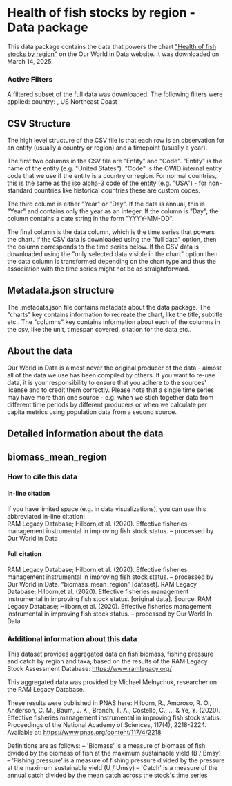 # Health of fish stocks by region - Data package

This data package contains the data that powers the chart ["Health of fish stocks by region"](https://ourworldindata.org/grapher/biomass-fish-stocks-region?country=~US+Northeast+Coast&v=1&csvType=filtered&useColumnShortNames=false) on the Our World in Data website. It was downloaded on March 14, 2025.

### Active Filters

A filtered subset of the full data was downloaded. The following filters were applied:
country: , US Northeast Coast

## CSV Structure

The high level structure of the CSV file is that each row is an observation for an entity (usually a country or region) and a timepoint (usually a year).

The first two columns in the CSV file are "Entity" and "Code". "Entity" is the name of the entity (e.g. "United States"). "Code" is the OWID internal entity code that we use if the entity is a country or region. For normal countries, this is the same as the [iso alpha-3](https://en.wikipedia.org/wiki/ISO_3166-1_alpha-3) code of the entity (e.g. "USA") - for non-standard countries like historical countries these are custom codes.

The third column is either "Year" or "Day". If the data is annual, this is "Year" and contains only the year as an integer. If the column is "Day", the column contains a date string in the form "YYYY-MM-DD".

The final column is the data column, which is the time series that powers the chart. If the CSV data is downloaded using the "full data" option, then the column corresponds to the time series below. If the CSV data is downloaded using the "only selected data visible in the chart" option then the data column is transformed depending on the chart type and thus the association with the time series might not be as straightforward.

## Metadata.json structure

The .metadata.json file contains metadata about the data package. The "charts" key contains information to recreate the chart, like the title, subtitle etc.. The "columns" key contains information about each of the columns in the csv, like the unit, timespan covered, citation for the data etc..

## About the data

Our World in Data is almost never the original producer of the data - almost all of the data we use has been compiled by others. If you want to re-use data, it is your responsibility to ensure that you adhere to the sources' license and to credit them correctly. Please note that a single time series may have more than one source - e.g. when we stich together data from different time periods by different producers or when we calculate per capita metrics using population data from a second source.

## Detailed information about the data


## biomass_mean_region


### How to cite this data

#### In-line citation
If you have limited space (e.g. in data visualizations), you can use this abbreviated in-line citation:  
RAM Legacy Database; Hilborn,et al. (2020). Effective fisheries management instrumental in improving fish stock status. – processed by Our World in Data

#### Full citation
RAM Legacy Database; Hilborn,et al. (2020). Effective fisheries management instrumental in improving fish stock status. – processed by Our World in Data. “biomass_mean_region” [dataset]. RAM Legacy Database; Hilborn,et al. (2020). Effective fisheries management instrumental in improving fish stock status. [original data].
Source: RAM Legacy Database; Hilborn,et al. (2020). Effective fisheries management instrumental in improving fish stock status. – processed by Our World In Data

### Additional information about this data
This dataset provides aggregated data on fish biomass, fishing pressure and catch by region and taxa, based on the results of the RAM Legacy Stock Assessment Database: https://www.ramlegacy.org/

This aggregated data was provided by Michael Melnychuk, researcher on the RAM Legacy Database.

These results were published in PNAS here:
Hilborn, R., Amoroso, R. O., Anderson, C. M., Baum, J. K., Branch, T. A., Costello, C., ... & Ye, Y. (2020). Effective fisheries management instrumental in improving fish stock status. Proceedings of the National Academy of Sciences, 117(4), 2218-2224. Available at: https://www.pnas.org/content/117/4/2218

Definitions are as follows:
– 'Biomass' is a measure of biomass of fish divided by the biomass of fish at the maximum sustainable yield (B / Bmsy)
– 'Fishing pressure' is a measure of fishing pressure divided by the pressure at the maximum sustainable yield (U / Umsy)
– 'Catch' is a measure of the annual catch divided by the mean catch across the stock's time series


    